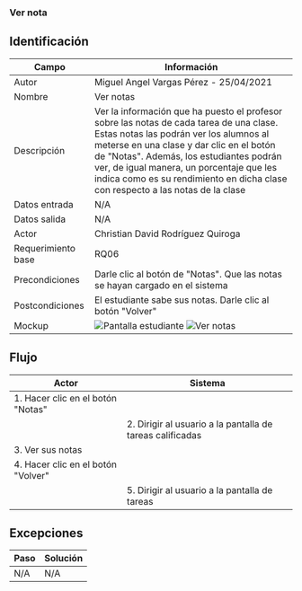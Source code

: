 ### Ver nota
## Identificación 

| Campo | Información |
|-------|-------|
| Autor | Miguel Angel Vargas Pérez - 25/04/2021 |
| Nombre | Ver notas |
| Descripción | Ver la información que ha puesto el profesor sobre las notas de cada tarea de una clase. Estas notas las podrán ver los alumnos al meterse en una clase y dar clic en el botón de "Notas". Además, los estudiantes podrán ver, de igual manera, un porcentaje que les indica como es su rendimiento en dicha clase con respecto a las notas de la clase  |
| Datos entrada | N/A |
| Datos salida | N/A |
| Actor | Christian David Rodríguez Quiroga |
| Requerimiento base | RQ06 |
| Precondiciones | Darle clic al botón de "Notas". Que las notas se hayan cargado en el sistema |
| Postcondiciones | El estudiante sabe sus notas. Darle clic al botón "Volver" |
| Mockup | ![Pantalla estudiante](https://user-images.githubusercontent.com/79241017/116012649-4c419580-a5f1-11eb-9368-565df8e6dabb.png) ![Ver notas](https://user-images.githubusercontent.com/79241017/116010466-b869cc80-a5e4-11eb-93fe-5aceb60a1701.png) |

## Flujo
| Actor | Sistema |
|-------|-------|
| 1. Hacer clic en el botón "Notas" |  |
|  | 2. Dirigir al usuario a la pantalla de tareas calificadas |
| 3. Ver sus notas |  |
| 4. Hacer clic en el botón "Volver" |  |
|  | 5. Dirigir al usuario a la pantalla de tareas |


## Excepciones
| Paso | Solución |
|-------|-------|
| N/A | N/A |
